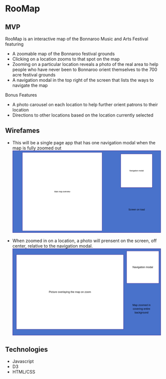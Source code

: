 # RooMap

## MVP
RooMap is an interactive map of the Bonnaroo Music and Arts Festival featuring
- A zoomable map of the Bonnaroo festival grounds
- Clicking on a location zooms to that spot on the map
- Zooming on a particular location reveals a photo of the real area to help people who have never been to Bonnaroo orient themselves to the 700 acre festival grounds
-  A navigation modal in the top right of the screen that lists the ways to navigate the map

Bonus Features
- A photo carousel on each location to help further orient patrons to their location
- Directions to other locations based on the location currently selected

## Wirefames
- This will be a single page app that has one navigation modal when the map is fully zoomed out
![Roo map zoomed out](https://github.com/jacobpmeyer/RooMap/blob/master/documents/roomap_wireframe_main.png?raw=true "Map on first load")

- When zoomed in on a location, a photo will prensent on the screen, off center, relative to the navigation modal.
![Roo map zoomed in](https://github.com/jacobpmeyer/RooMap/blob/master/documents/roomap_wireframe_zoomed.png?raw=true "Map when zoomed on location")

## Technologies
- Javascript
- D3
- HTML/CSS
